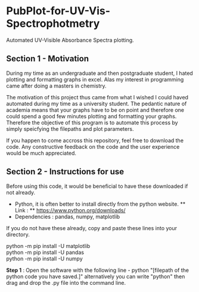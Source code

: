 # PubPlot-for-UV-Vis-Spectrophotmetry
Automated UV-Visible Absorbance Spectra plotting.

## Section 1 - Motivation

During my time as an undergraduate and then postgraduate student, I hated plotting and formatting graphs in excel. Alas my interest in programming came after doing a masters in chemistry. 

The motivation of this project thus came from what I wished I could haved automated during my time as a university student. The pedantic nature of academia means that your graphs have to be on point and therefore one could spend a good few minutes plotting and formatting your graphs. Therefore the objective of this program is to automate this process by simply speicfying the filepaths and plot parameters.

If you happen to come accross this repository, feel free to download the code. Any constructive feedback on the code and the user experience would be much
appreciated.

## Section 2 - Instructions for use

Before using this code, it would be beneficial to have these downloaded if not already.

- Python, it is often better to install directly from the python website. ** Link : ** https://www.python.org/downloads/
- Dependencies : pandas, numpy, matplotlib

If you do not have these already, copy and paste these lines into your directory.

python -m pip install -U matplotlib  
python -m pip install -U pandas  
python -m pip install -U numpy  

**Step 1** : Open the software with the following line - python "[filepath of the python code you have saved.]"
         alternatively you can write "python"  then drag and drop the .py file into the command line.

